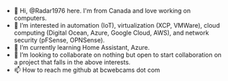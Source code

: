 - 👋 Hi, @Radar1976 here.  I'm from Canada and love working on computers.
- 👀 I’m interested in automation (IoT), virtualization (XCP, VMWare), cloud computing (Digital Ocean, Azure, Google Cloud, AWS), and network security (pFSense, OPNSense).
- 🌱 I’m currently learning Home Assistant, Azure.
- 💞️ I’m looking to collaborate on nothing but open to start collaboration on a project that falls in the above interests.
- 📫 How to reach me github at bcwebcams dot com

<!---
Radar1976/Radar1976 is a ✨ special ✨ repository because its `README.md` (this file) appears on your GitHub profile.
You can click the Preview link to take a look at your changes.
--->
